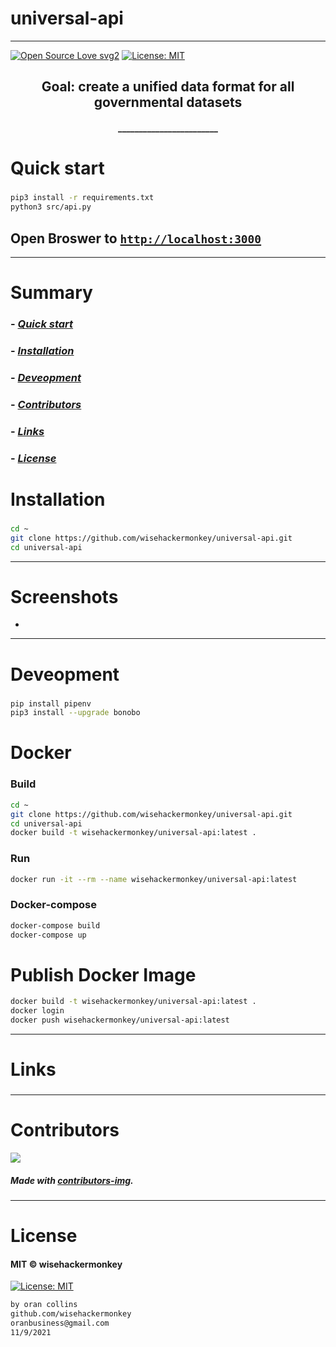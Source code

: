 # universal-api
----
[![Open Source Love svg2](https://badges.frapsoft.com/os/v2/open-source.svg?v=103)](https://github.com/ellerbrock/open-source-badges/)
[![License: MIT](https://img.shields.io/badge/License-MIT-yellow.svg)](https://opensource.org/licenses/MIT)


<!-- <img src="NNNNNNNNNNNNN" width="400"> -->


<h2 align="center">Goal: create a unified data format for all governmental datasets</h2>

<h4 align="center">________________________</h4>










# Quick start
### 
##### 
```bash
pip3 install -r requirements.txt
python3 src/api.py
``` 
## Open Broswer to [`http://localhost:3000`](http://localhost:3000)

---










# Summary
### -  *[Quick start](#Quick-start)*
### -  *[Installation](#Installation)*
### -  *[Deveopment](#For-developers)*
### -  *[Contributors](#Contributors)*
### -  *[Links](#Links)*
### -  *[License](#License)*













 
# Installation
### 
```bash
cd ~
git clone https://github.com/wisehackermonkey/universal-api.git
cd universal-api

```
 









 -----------------
# Screenshots
- <!-- <img src="NNNNNNNNNNNNN" width="400"> -->














-----------------
# Deveopment
### 
```bash
pip install pipenv
pip3 install --upgrade bonobo
```





# Docker
### Build
```bash
cd ~
git clone https://github.com/wisehackermonkey/universal-api.git
cd universal-api
docker build -t wisehackermonkey/universal-api:latest .  
```
### Run
```bash
docker run -it --rm --name wisehackermonkey/universal-api:latest  
```
### Docker-compose
```bash
docker-compose build
docker-compose up 
```
# Publish Docker Image
```bash
docker build -t wisehackermonkey/universal-api:latest .
docker login
docker push wisehackermonkey/universal-api:latest
```






 
---
# Links
### 
### 
### 
### 
### 












 -----------------
# Contributors

[![](https://contrib.rocks/image?repo=wisehackermonkey/universal-api)](https://github.com/wisehackermonkey/universal-api/graphs/contributors)

##### Made with [contributors-img](https://contrib.rocks).

-----------------
# License
#### MIT © wisehackermonkey
[![License: MIT](https://img.shields.io/badge/License-MIT-yellow.svg)](https://opensource.org/licenses/MIT)
```bash
by oran collins
github.com/wisehackermonkey
oranbusiness@gmail.com
11/9/2021
```
<!-- 

# Docker
### Build
```bash
cd ~
git clone https://github.com/wisehackermonkey/universal-api.git
cd universal-api
docker build -t wisehackermonkey/universal-api:latest .  
```
### Run
```bash
docker run -it --rm --name wisehackermonkey/universal-api:latest  
```
### Docker-compose
```bash
docker-compose build
docker-compose up 
```
# Publish Docker Image
```bash
docker build -t wisehackermonkey/universal-api:latest .
docker login
docker push wisehackermonkey/universal-api:latest
```
# Deploy on netlify
```
npm install netlify-cli -g
netlify login
netlify deploy
netlify deploy --prod
```
-->
